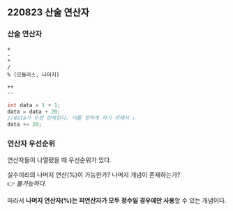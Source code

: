 ## 220823 산술 연산자  

### 산술 연산자  
```
+
-
*
/
% (모듈러스, 나머지)
```
```
++
--
```


```cpp
int data = 1 + 1;
data = data + 20; 
//data가 두번 반복된다. 이를 편하게 하기 위해서 ↓
data += 20;
```



### 연산자 우선순위
연산자들이 나열됐을 때 우선순위가 있다.    

 
실수끼리의 나머지 연산(%)이 가능한가? 나머지 개념이 존재하는가?  
 👉 *불가능하다.*  


따라서 **나머지 연산자(%)는 피연산자가 모두 정수일 경우에만 사용**할 수 있는 개념이다.
